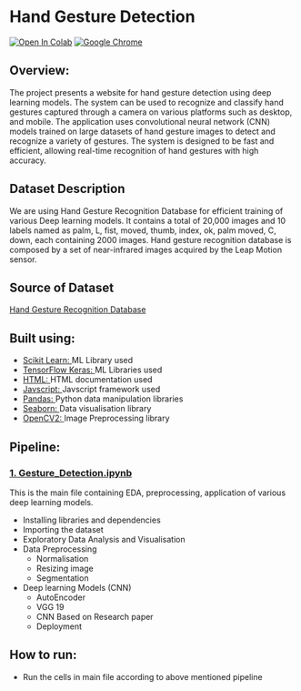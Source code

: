 # Hand Gesture Detection


[![Open In Colab](https://colab.research.google.com/assets/colab-badge.svg)](https://colab.research.google.com/drive/145GC1wY9dAeOz6zBKy4sh7AU0_gu7Ypj?usp=sharing)
[![Google Chrome](https://img.shields.io/badge/Google%20Chrome-4285F4?style=for-the-badge&logo=GoogleChrome&logoColor=white)](https://aman-095.github.io/Hand_Gesture_Detection/)

## Overview:
The project presents a website for hand gesture detection using deep learning models. The system can be used
to recognize and classify hand gestures captured through a camera on various platforms such as desktop, and
mobile. The application uses convolutional neural network (CNN) models trained
on large datasets of hand gesture images to detect and recognize a variety of gestures. The system is
designed to be fast and efficient, allowing real-time recognition of hand gestures with high accuracy.

## Dataset Description
We are using Hand Gesture Recognition Database
for efficient training of various Deep learning models. It contains a total of 20,000 images and 10 labels named as palm, L, fist, moved, thumb, index,
ok, palm moved, C, down, each containing 2000
images. Hand gesture recognition database is composed by a set of near-infrared images acquired by
the Leap Motion sensor.
## Source of Dataset
[Hand Gesture Recognition Database](https://www.kaggle.com/datasets/gti-upm/leapgestrecog)
## Built using:
- [Scikit Learn: ](https://scikit-learn.org/stable/) ML Library used
- [TensorFlow Keras: ](https://www.tensorflow.org/api_docs/python/tf/keras) ML Libraries used
- [HTML: ](https://developer.mozilla.org/en-US/docs/Web/HTML) HTML documentation used
- [Javscript: ](https://developer.mozilla.org/en-US/docs/Web/JavaScript) Javscript framework used
- [Pandas: ](https://pandas.pydata.org/) Python data manipulation libraries
- [Seaborn: ](https://seaborn.pydata.org/) Data visualisation library
- [OpenCV2: ](https://pypi.org/project/opencv-python/) Image Preprocessing library
## Pipeline:
### [1. Gesture_Detection.ipynb](https://github.com/aman-095/Hand_Gesture_Detection/blob/main/Gesture_Detection.ipynb)
This is the main file containing EDA, preprocessing, application of various deep learning models.
- Installing libraries and dependencies
- Importing the dataset
- Exploratory Data Analysis and Visualisation
- Data Preprocessing
  - Normalisation
  - Resizing image
  - Segmentation
- Deep learning Models (CNN)
  - AutoEncoder
  - VGG 19
  - CNN Based on Research paper
  - Deployment
## How to run:
- Run the cells in main file according to above mentioned pipeline


